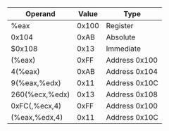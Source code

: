 | Operand | Value | Type |
|---|---|---|
| %eax | 0x100 | Register |
| 0x104 | 0xAB | Absolute |
| $0x108 | 0x13 | Immediate |
| (%eax) | 0xFF | Address 0x100 |
| 4(%eax) | 0xAB | Address 0x104 |
| 9(%eax,%edx) | 0x11 | Address 0x10C |
| 260(%ecx,%edx) | 0x13 | Address 0x108 |
| 0xFC(,%ecx,4) | 0xFF | Address 0x100 |
| (%eax,%edx,4) | 0x11 | Address 0x10C |
